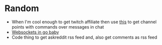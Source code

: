 # Random
* When I'm cool enough to get twitch affiliate then use
  [this](https://www.bit01.de/blog/twitch-bot-ge-rewards-via-tmi-jsget/) to get
  channel points with commands over messages in chat
* [Websockets in go baby](https://blog.logrocket.com/using-websockets-go/)
* Code thing to get askreddit rss feed and, also get comments as rss feed
